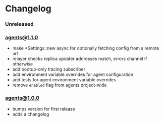 # Changelog

### Unreleased

### agents@1.1.0

- make \*Settings::new async for optionally fetching config from a remote url
- relayer checks replica updater addresses match, errors channel if otherwise
- add bootup-only tracing subscriber
- add environment variable overrides for agent configuration
- add tests for agent environment variable overrides
- remove `enabled` flag from agents project-wide

### agents@1.0.0

- bumps version for first release
- adds a changelog

